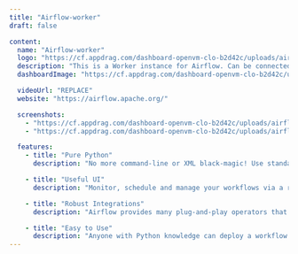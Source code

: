 ```yaml
---
title: "Airflow-worker"
draft: false

content:
  name: "Airflow-worker"
  logo: "https://cf.appdrag.com/dashboard-openvm-clo-b2d42c/uploads/airflow-logo--1--edli.png"
  description: "This is a Worker instance for Airflow. Can be connected to any Airflow master instance."
  dashboardImage: "https://cf.appdrag.com/dashboard-openvm-clo-b2d42c/uploads/airflow-worker-ivy2.jpg"

  videoUrl: "REPLACE"
  website: "https://airflow.apache.org/"

  screenshots:
    - "https://cf.appdrag.com/dashboard-openvm-clo-b2d42c/uploads/airflow-worker-ivy2.jpg"
    - "https://cf.appdrag.com/dashboard-openvm-clo-b2d42c/uploads/airflow2-gOe8.png"

  features:
    - title: "Pure Python"
      description: "No more command-line or XML black-magic! Use standard Python features to create your workflows, including date time formats for scheduling and loops to dynamically generate tasks. This allows you to maintain full flexibility when building your workflows."

    - title: "Useful UI"
      description: "Monitor, schedule and manage your workflows via a robust and modern web application. No need to learn old, cron-like interfaces. You always have full insight into the status and logs of completed and ongoing tasks."

    - title: "Robust Integrations"
      description: "Airflow provides many plug-and-play operators that are ready to execute your tasks on Google Cloud Platform, Amazon Web Services, Microsoft Azure and many other third-party services. This makes Airflow easy to apply to current infrastructure and extend to next-gen technologies."

    - title: "Easy to Use"
      description: "Anyone with Python knowledge can deploy a workflow. Apache Airflow does not limit the scope of your pipelines; you can use it to build ML models, transfer data, manage your infrastructure, and more."
---
```

